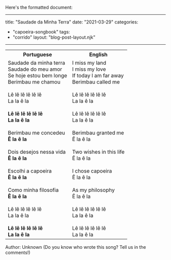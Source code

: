 Here's the formatted document:

---
title: "Saudade da Minha Terra"
date: "2021-03-29"
categories: 
  - "capoeira-songbook"
tags: 
  - "corrido"
layout: "blog-post-layout.njk"
---

<table class="capoeira-table">
    <tr class="header-row">
        <th>Portuguese</th>
        <th>English</th>
    </tr>
    <tr>
        <td>Saudade da minha terra<br>
        Saudade do meu amor<br>
        Se hoje estou bem longe<br>
        Berimbau me chamou<br>
        <br>
        Lê lê lê lê lê lê<br>
        La la ê la<br>
        <br>
        <strong>Lê lê lê lê lê lê<br>
        La la ê la</strong><br>
        <br>
        Berimbau me concedeu<br>
        <strong>Ê la ê la</strong><br>
        <br>
        Dois desejos nessa vida<br>
        <strong>Ê la ê la</strong><br>
        <br>
        Escolhi a capoeira<br>
        <strong>Ê la ê la</strong><br>
        <br>
        Como minha filosofia<br>
        <strong>Ê la ê la</strong><br>
        <br>
        Lê lê lê lê lê lê<br>
        La la ê la<br>
        <br>
        <strong>Lê lê lê lê lê lê<br>
        La la ê la</strong></td>
        <td>I miss my land<br>
        I miss my love<br>
        If today I am far away<br>
        Berimbau called me<br>
        <br>
        Lê lê lê lê lê lê<br>
        La la ê la<br>
        <br>
        Lê lê lê lê lê lê<br>
        La la ê la<br>
        <br>
        Berimbau granted me<br>
        Ê la ê la<br>
        <br>
        Two wishes in this life<br>
        Ê la ê la<br>
        <br>
        I chose capoeira<br>
        Ê la ê la<br>
        <br>
        As my philosophy<br>
        Ê la ê la<br>
        <br>
        Lê lê lê lê lê lê<br>
        La la ê la<br>
        <br>
        Lê lê lê lê lê lê<br>
        La la ê la</td>
    </tr>
</table>

<figcaption>

Author: Unknown (Do you know who wrote this song? Tell us in the comments!)

</figcaption>
